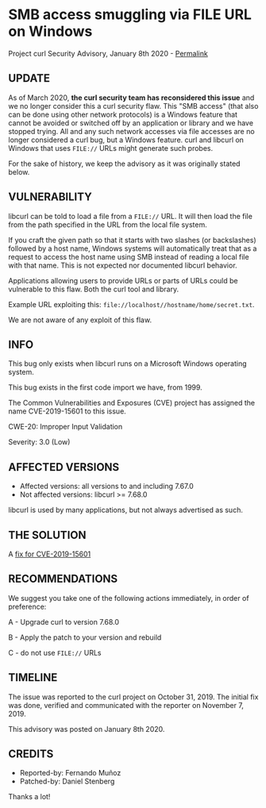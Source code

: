 SMB access smuggling via FILE URL on Windows
============================================

Project curl Security Advisory, January 8th 2020 -
[Permalink](https://curl.se/docs/CVE-2019-15601.html)

UPDATE
------

As of March 2020, **the curl security team has reconsidered this issue** and
we no longer consider this a curl security flaw. This "SMB access" (that also
can be done using other network protocols) is a Windows feature that cannot be
avoided or switched off by an application or library and we have stopped
trying. All and any such network accesses via file accesses are no longer
considered a curl bug, but a Windows feature. curl and libcurl on Windows that
uses `FILE://` URLs might generate such probes.

For the sake of history, we keep the advisory as it was originally stated
below.

VULNERABILITY
-------------

libcurl can be told to load a file from a `FILE://` URL. It will then load the
file from the path specified in the URL from the local file system.

If you craft the given path so that it starts with two slashes (or
backslashes) followed by a host name, Windows systems will automatically treat
that as a request to access the host name using SMB instead of reading a local
file with that name. This is not expected nor documented libcurl behavior.

Applications allowing users to provide URLs or parts of URLs could be
vulnerable to this flaw. Both the curl tool and library.

Example URL exploiting this: `file://localhost//hostname/home/secret.txt`.

We are not aware of any exploit of this flaw.

INFO
----

This bug only exists when libcurl runs on a Microsoft Windows operating
system.

This bug exists in the first code import we have, from 1999.

The Common Vulnerabilities and Exposures (CVE) project has assigned the name
CVE-2019-15601 to this issue.

CWE-20: Improper Input Validation

Severity: 3.0 (Low)

AFFECTED VERSIONS
-----------------

- Affected versions: all versions to and including 7.67.0
- Not affected versions: libcurl >= 7.68.0

libcurl is used by many applications, but not always advertised as such.

THE SOLUTION
------------

A [fix for CVE-2019-15601](https://github.com/curl/curl/commit/1b71bc532bde8621fd3260843f8197182a467ff2)

RECOMMENDATIONS
--------------

We suggest you take one of the following actions immediately, in order of
preference:

 A - Upgrade curl to version 7.68.0

 B - Apply the patch to your version and rebuild
 
 C - do not use `FILE://` URLs

TIMELINE
--------

The issue was reported to the curl project on October 31, 2019. The initial
fix was done, verified and communicated with the reporter on November 7, 2019.

This advisory was posted on January 8th 2020.

CREDITS
-------

- Reported-by: Fernando Muñoz
- Patched-by: Daniel Stenberg

Thanks a lot!
